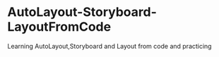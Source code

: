 # AutoLayout-Storyboard-LayoutFromCode
Learning AutoLayout,Storyboard and Layout from code and practicing
